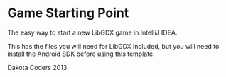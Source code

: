 Game Starting Point
=================

The easy way to start a new LibGDX game in IntelliJ IDEA.

This has the files you will need for LibGDX included, but you will need to install the Android SDK before using this template.

Dakota Coders 2013